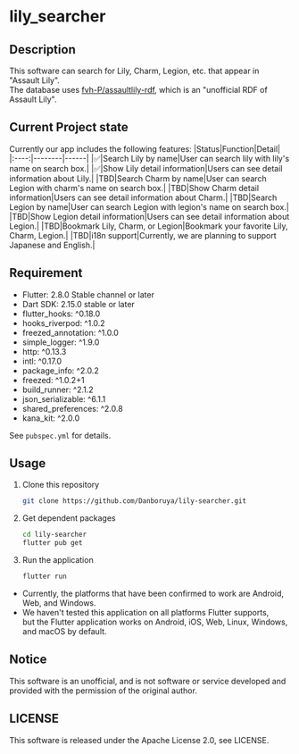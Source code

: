 # lily_searcher

## Description

This software can search for Lily, Charm, Legion, etc. that appear in "Assault Lily".  
The database uses [fvh-P/assaultlily-rdf](https://github.com/fvh-P/assaultlily-rdf),
which is an "unofficial RDF of Assault Lily".

## Current Project state

Currently our app includes the following features:
|Status|Function|Detail|
|:----:|--------|------|
|✅|Search Lily by name|User can search lily with lily's name on search box.|
|✅|Show Lily detail information|Users can see detail information about Lily.|
|TBD|Search Charm by name|User can search Legion with charm's name on search box.|
|TBD|Show Charm detail information|Users can see detail information about Charm.|
|TBD|Search Legion by name|User can search Legion with legion's name on search box.|
|TBD|Show Legion detail information|Users can see detail information about Legion.|
|TBD|Bookmark Lily, Charm, or Legion|Bookmark your favorite Lily, Charm, Legion.|
|TBD|i18n support|Currently, we are planning to support Japanese and English.|

## Requirement

* Flutter: 2.8.0 Stable channel or later
* Dart SDK: 2.15.0 stable or later
* flutter_hooks: ^0.18.0
* hooks_riverpod: ^1.0.2
* freezed_annotation: ^1.0.0
* simple_logger: ^1.9.0
* http: ^0.13.3
* intl: ^0.17.0
* package_info: ^2.0.2
* freezed: ^1.0.2+1
* build_runner: ^2.1.2
* json_serializable: ^6.1.1
* shared_preferences: ^2.0.8
* kana_kit: ^2.0.0

See `pubspec.yml` for details.

## Usage

1. Clone this repository

    ```bash
    git clone https://github.com/Danboruya/lily-searcher.git
    ```

2. Get dependent packages

    ```bash
    cd lily-searcher
    flutter pub get
    ```

3. Run the application

    ```bash
    flutter run
    ```

* Currently, the platforms that have been confirmed to work are Android, Web, and Windows.
* We haven't tested this application on all platforms Flutter supports,  
  but the Flutter application works on Android, iOS, Web, Linux, Windows, and macOS by default.

## Notice

This software is an unofficial, and is not software or service developed and provided
with the permission of the original author.

## LICENSE

This software is released under the Apache License 2.0, see LICENSE.
